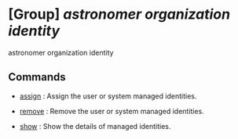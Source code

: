 # [Group] _astronomer organization identity_

astronomer organization identity

## Commands

- [assign](/Commands/astronomer/organization/identity/_assign.md)
: Assign the user or system managed identities.

- [remove](/Commands/astronomer/organization/identity/_remove.md)
: Remove the user or system managed identities.

- [show](/Commands/astronomer/organization/identity/_show.md)
: Show the details of managed identities.
